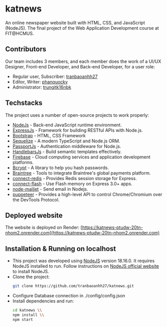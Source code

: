 # katnews
An online newspaper website built with HTML, CSS, and JavaScript (NodeJS). The final project of the Web Application Development course at FIT@HCMUS.

## Contributors
Our team includes 3 members, and each member does the work of a UI/UX Designer, Front-end Developer, and Back-end Developer, for a  user role:
* Regular user, Subscriber: [tranbaoanhh27](https://github.com/tranbaoanhh27)
* Editor, Writer: [phanquocky](https://github.com/phanquocky)
* Administrator: [trungitk16nbk](https://github.com/trungitk16nbk)

## Techstacks
The project uses a number of open-source projects to work properly:
- [NodeJs](https://nodejs.org/) - Back-end JavaScript runtime environment.
- [ExpressJs](https://expressjs.com/) - Framework for building RESTful APIs with Node.js.
- [Bootstrap](https://getbootstrap.com/)  - HTML, CSS Framework
- [Sequelize](https://sequelize.org/) - A modern TypeScript and Node.js ORM.
- [PassportJs](https://www.passportjs.org/) - Authentication middleware for Node.js.
- [HandlebarsJs](https://handlebarsjs.com/) - Build semantic templates effectively.
- [Firebase](https://firebase.google.com/) - Cloud computing services and application development platforms.
- [Bcrypt](https://www.npmjs.com/package/bcrypt) - A library to help you hash passwords.
- [Braintree](https://developer.paypal.com/braintree/docs) - Tools to integrate Braintree's global payments platform.
- [connect-redis](https://www.npmjs.com/package/connect-redis) - Provides Redis session storage for Express.
- [connect-flash](https://www.npmjs.com/package/connect-flash) - Use Flash memory on Express 3.0+ apps.
- [node-mailjet](https://www.npmjs.com/package/node-mailjet) - Send email in Nodejs.
- [puppeteer](https://pptr.dev/) - Provides a high-level API to control Chrome/Chromium over the DevTools Protocol.

## Deployed website
The website is deployed on Render: [https://katnews-ptudw-20tn-nhom2.onrender.com](https://katnews-ptudw-20tn-nhom2.onrender.com)

## Installation & Running on localhost
* This project was developed using [NodeJS](https://nodejs.org/) version 18.16.0. It requires NodeJS installed to run. Follow instructions on [NodeJS official website](https://nodejs.org/en/) to install NodeJS.
* Clone the project:
  ```bash
  git clone https://github.com/tranbaoanhh27/katnews.git
  ```
* Configure Database connection in ./config/config.json
* Install dependencies and run:
  ```bash
  cd katnews \\
  npm install \\
  npm start
  ```
